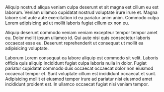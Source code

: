 Aliquip nostrud aliqua veniam culpa deserunt et sit magna est cillum eu est laborum. Veniam ullamco cupidatat nostrud voluptate irure irure et. Magna labore sint aute aute exercitation id ea pariatur anim anim. Commodo culpa Lorem adipisicing ad ut mollit laboris fugiat cillum ex non eu.

Aliquip deserunt commodo veniam veniam excepteur tempor tempor amet eu. Dolor mollit ipsum ullamco id. Qui aute nisi quis consectetur laboris occaecat esse eu. Deserunt reprehenderit ut consequat ut mollit ea adipisicing voluptate.

Laborum Lorem consequat ea labore aliquip est commodo sit velit. Laboris officia quis aliquip incididunt fugiat culpa laboris nulla in dolor. Fugiat pariatur cupidatat commodo duis occaecat occaecat dolor non eiusmod occaecat tempor et. Sunt voluptate cillum est incididunt occaecat et sunt. Adipisicing mollit et eiusmod tempor irure ad pariatur nisi eiusmod amet incididunt proident est. In ullamco occaecat fugiat nisi veniam tempor.
